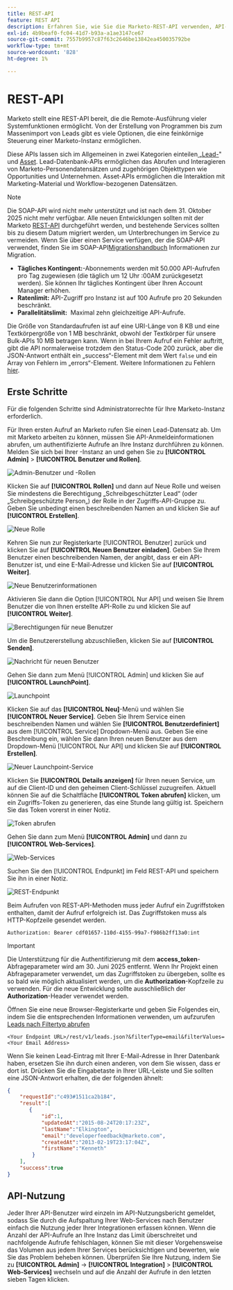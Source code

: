 ```yaml
---
title: REST-API
feature: REST API
description: Erfahren Sie, wie Sie die Marketo-REST-API verwenden, API-Benutzer und LaunchPoint einrichten, Kontingente und Beschränkungen anzeigen, sich mit dem Autorisierungs-Header authentifizieren und Leads abrufen.
exl-id: 4b9beaf0-fc04-41d7-b93a-a1ae3147ce67
source-git-commit: 7557b9957c87f63c2646be13842ea450035792be
workflow-type: tm+mt
source-wordcount: '828'
ht-degree: 1%

---
```


# REST-API

Marketo stellt eine REST-API bereit, die die Remote-Ausführung vieler Systemfunktionen ermöglicht. Von der Erstellung von Programmen bis zum Massenimport von Leads gibt es viele Optionen, die eine feinkörnige Steuerung einer Marketo-Instanz ermöglichen.

Diese APIs lassen sich im Allgemeinen in zwei Kategorien einteilen[&#x200B; „Lead-](https://developer.adobe.com/marketo-apis/api/mapi/)&quot; und [Asset](https://developer.adobe.com/marketo-apis/api/asset/). Lead-Datenbank-APIs ermöglichen das Abrufen und Interagieren von Marketo-Personendatensätzen und zugehörigen Objekttypen wie Opportunities und Unternehmen. Asset-APIs ermöglichen die Interaktion mit Marketing-Material und Workflow-bezogenen Datensätzen.

>[!NOTE]
>Die SOAP-API wird nicht mehr unterstützt und ist nach dem 31. Oktober 2025 nicht mehr verfügbar. Alle neuen Entwicklungen sollten mit der Marketo [REST-API](./rest-api.md) durchgeführt werden, und bestehende Services sollten bis zu diesem Datum migriert werden, um Unterbrechungen im Service zu vermeiden. Wenn Sie über einen Service verfügen, der die SOAP-API verwendet, finden Sie im SOAP-API[Migrationshandbuch](../soap-api/migration.md) Informationen zur Migration.
>

- **Tägliches Kontingent:**-Abonnements werden mit 50.000 API-Aufrufen pro Tag zugewiesen (die täglich um 12 Uhr :00AM zurückgesetzt werden). Sie können Ihr tägliches Kontingent über Ihren Account Manager erhöhen.
- **Ratenlimit:** API-Zugriff pro Instanz ist auf 100 Aufrufe pro 20 Sekunden beschränkt.
- **Parallelitätslimit:**  Maximal zehn gleichzeitige API-Aufrufe.

Die Größe von Standardaufrufen ist auf eine URI-Länge von 8 KB und eine Textkörpergröße von 1 MB beschränkt, obwohl der Textkörper für unsere Bulk-APIs 10 MB betragen kann. Wenn in bei Ihrem Aufruf ein Fehler auftritt, gibt die API normalerweise trotzdem den Status-Code 200 zurück, aber die JSON-Antwort enthält ein „success“-Element mit dem Wert `false` und ein Array von Fehlern im „errors“-Element. Weitere Informationen zu Fehlern [hier](error-codes.md).

## Erste Schritte

Für die folgenden Schritte sind Administratorrechte für Ihre Marketo-Instanz erforderlich.

Für Ihren ersten Aufruf an Marketo rufen Sie einen Lead-Datensatz ab. Um mit Marketo arbeiten zu können, müssen Sie API-Anmeldeinformationen abrufen, um authentifizierte Aufrufe an Ihre Instanz durchführen zu können. Melden Sie sich bei Ihrer -Instanz an und gehen Sie zu **[!UICONTROL Admin]** > **[!UICONTROL Benutzer und Rollen]**.

![Admin-Benutzer und -Rollen](assets/admin-users-and-roles.png)

Klicken Sie auf **[!UICONTROL Rollen]** und dann auf Neue Rolle und weisen Sie mindestens die Berechtigung „Schreibgeschützter Lead“ (oder „Schreibgeschützte Person„) der Rolle in der Zugriffs-API-Gruppe zu. Geben Sie unbedingt einen beschreibenden Namen an und klicken Sie auf **[!UICONTROL Erstellen]**.

![Neue Rolle](assets/new-role.png)

Kehren Sie nun zur Registerkarte [!UICONTROL Benutzer] zurück und klicken Sie auf **[!UICONTROL Neuen Benutzer einladen]**. Geben Sie Ihrem Benutzer einen beschreibenden Namen, der angibt, dass er ein API-Benutzer ist, und eine E-Mail-Adresse und klicken Sie auf **[!UICONTROL Weiter]**.

![Neue Benutzerinformationen](assets/new-user-info.png)

Aktivieren Sie dann die Option [!UICONTROL Nur API] und weisen Sie Ihrem Benutzer die von Ihnen erstellte API-Rolle zu und klicken Sie auf **[!UICONTROL Weiter]**.

![Berechtigungen für neue Benutzer](assets/new-user-permissions.png)

Um die Benutzererstellung abzuschließen, klicken Sie auf **[!UICONTROL Senden]**.

![Nachricht für neuen Benutzer](assets/new-user-message.png)

Gehen Sie dann zum Menü [!UICONTROL Admin] und klicken Sie auf **[!UICONTROL LaunchPoint]**.

![Launchpoint](assets/admin-launchpoint.png)

Klicken Sie auf das **[!UICONTROL Neu]**-Menü und wählen Sie **[!UICONTROL Neuer Service]**. Geben Sie Ihrem Service einen beschreibenden Namen und wählen Sie **[!UICONTROL Benutzerdefiniert]** aus dem [!UICONTROL Service] Dropdown-Menü aus. Geben Sie eine Beschreibung ein, wählen Sie dann Ihren neuen Benutzer aus dem Dropdown-Menü [!UICONTROL Nur API] und klicken Sie auf **[!UICONTROL Erstellen]**.

![Neuer Launchpoint-Service](assets/admin-launchpoint-new-service.png)

Klicken Sie **[!UICONTROL Details anzeigen]** für Ihren neuen Service, um auf die Client-ID und den geheimen Client-Schlüssel zuzugreifen. Aktuell können Sie auf die Schaltfläche **[!UICONTROL Token abrufen]** klicken, um ein Zugriffs-Token zu generieren, das eine Stunde lang gültig ist. Speichern Sie das Token vorerst in einer Notiz.

![Token abrufen](assets/get-token.png)

Gehen Sie dann zum Menü **[!UICONTROL Admin]** und dann zu **[!UICONTROL Web-Services]**.

![Web-Services](assets/admin-web-services.png)

Suchen Sie den [!UICONTROL Endpunkt] im Feld REST-API und speichern Sie ihn in einer Notiz.

![REST-Endpunkt](assets/admin-web-services-rest-endpoint-1.png)

Beim Aufrufen von REST-API-Methoden muss jeder Aufruf ein Zugriffstoken enthalten, damit der Aufruf erfolgreich ist. Das Zugriffstoken muss als HTTP-Kopfzeile gesendet werden.

```
Authorization: Bearer cdf01657-110d-4155-99a7-f986b2ff13a0:int
```

>[!IMPORTANT]
>
>Die Unterstützung für die Authentifizierung mit dem **access_token**-Abfrageparameter wird am 30. Juni 2025 entfernt. Wenn Ihr Projekt einen Abfrageparameter verwendet, um das Zugriffstoken zu übergeben, sollte es so bald wie möglich aktualisiert werden, um die **Authorization**-Kopfzeile zu verwenden. Für die neue Entwicklung sollte ausschließlich der **Authorization**-Header verwendet werden.

Öffnen Sie eine neue Browser-Registerkarte und geben Sie Folgendes ein, indem Sie die entsprechenden Informationen verwenden, um aufzurufen [Leads nach Filtertyp abrufen](https://developer.adobe.com/marketo-apis/api/mapi/#tag/Leads/operation/getLeadsByFilterUsingGET)

```
<Your Endpoint URL>/rest/v1/leads.json?&filterType=email&filterValues=<Your Email Address>
```

Wenn Sie keinen Lead-Eintrag mit Ihrer E-Mail-Adresse in Ihrer Datenbank haben, ersetzen Sie ihn durch einen anderen, von dem Sie wissen, dass er dort ist. Drücken Sie die Eingabetaste in Ihrer URL-Leiste und Sie sollten eine JSON-Antwort erhalten, die der folgenden ähnelt:

```json
{
    "requestId":"c493#1511ca2b184",
    "result":[
       {
           "id":1,
           "updatedAt":"2015-08-24T20:17:23Z",
           "lastName":"Elkington",
           "email":"developerfeedback@marketo.com",
           "createdAt":"2013-02-19T23:17:04Z",
           "firstName":"Kenneth"
        }
    ],
    "success":true
}
```

## API-Nutzung

Jeder Ihrer API-Benutzer wird einzeln im API-Nutzungsbericht gemeldet, sodass Sie durch die Aufspaltung Ihrer Web-Services nach Benutzer einfach die Nutzung jeder Ihrer Integrationen erfassen können. Wenn die Anzahl der API-Aufrufe an Ihre Instanz das Limit überschreitet und nachfolgende Aufrufe fehlschlagen, können Sie mit dieser Vorgehensweise das Volumen aus jedem Ihrer Services berücksichtigen und bewerten, wie Sie das Problem beheben können. Überprüfen Sie Ihre Nutzung, indem Sie zu **[!UICONTROL Admin]** -> **[!UICONTROL Integration]** > **[!UICONTROL Web-Services]** wechseln und auf die Anzahl der Aufrufe in den letzten sieben Tagen klicken.
